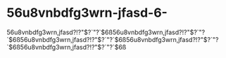 # 56u8vnbdfg3wrn-jfasd-6-
56u8vnbdfg3wrn,jfasd?!?"$?`"?`$6ß56u8vnbdfg3wrn,jfasd?!?"$?`"?`$6ß56u8vnbdfg3wrn,jfasd?!?"$?`"?`$6ß56u8vnbdfg3wrn,jfasd?!?"$?`"?`$6ß56u8vnbdfg3wrn,jfasd?!?"$?`"?`$6ß
